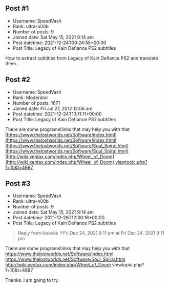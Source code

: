## Post #1
- Username: SpeedVash
- Rank: ultra-n00b
- Number of posts: 9
- Joined date: Sat May 15, 2021 9:14 am
- Post datetime: 2021-12-24T00:24:55+00:00
- Post Title: Legacy of Kain Defiance PS2 subtitles

How to extract subtitles from Legacy of Kain Defiance PS2 and translate them.
## Post #2
- Username: SpeedVash
- Rank: Moderator
- Number of posts: 1671
- Joined date: Fri Jul 27, 2012 12:06 am
- Post datetime: 2021-12-24T13:11:11+00:00
- Post Title: Legacy of Kain Defiance PS2 subtitles

There are some programs\links that may help you with that
[https://www.thelostworlds.net/Software/index.html](https://www.thelostworlds.net/Software/index.html)
[https://www.thelostworlds.net/Software/Soul_Spiral.html](https://www.thelostworlds.net/Software/Soul_Spiral.html)
[http://wiki.xentax.com/index.php/Wheel_of_Doom](http://wiki.xentax.com/index.php/Wheel_of_Doom)
[viewtopic.php?f=10&t=4987](https://forum.xentax.com/viewtopic.php?f=10&t=4987)
## Post #3
- Username: SpeedVash
- Rank: ultra-n00b
- Number of posts: 9
- Joined date: Sat May 15, 2021 9:14 am
- Post datetime: 2021-12-26T12:30:18+00:00
- Post Title: Legacy of Kain Defiance PS2 subtitles

> Reply from ikskoks ↑Fri Dec 24, 2021 9:11 pm at Fri Dec 24, 2021 9:11 pm
>
> 
There are some programs\links that may help you with that
https://www.thelostworlds.net/Software/index.html
https://www.thelostworlds.net/Software/Soul_Spiral.html
http://wiki.xentax.com/index.php/Wheel_of_Doom
viewtopic.php?f=10&t=4987

Thanks. I am going to try.
